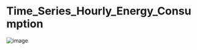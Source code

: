 # Time_Series_Hourly_Energy_Consumption

![image](https://user-images.githubusercontent.com/108759490/193628880-a6c0b61a-4421-4455-ae79-26193a130203.png)

